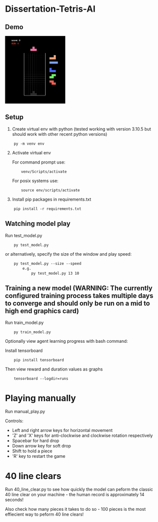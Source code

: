 # Dissertation-Tetris-AI

## Demo

![Tetris Demo](./TetrisDemo.gif)

## Setup

1. Create virtual env with python (tested working with version 3.10.5 but should work with other recent python versions)
```
    py -m venv env
```

2. Activate virtual env
   
    For command prompt use:
    ```
        venv/Scripts/activate
    ```

    For posix systems use:
    ```
        source env/scripts/activate
    ```

3. Install pip packages in requirements.txt
```
    pip install -r requirements.txt
```

## Watching model play

Run test_model.py 
```
    py test_model.py
```
or alternatively, specify the size of the window and play speed:
```
    py test_model.py --size --speed
        e.g. 
            py test_model.py 13 10
```

## Training a new model (WARNING: The currently configured training process takes multiple days to converge and should only be run on a mid to high end graphics card)

Run train_model.py
```
    py train_model.py
```

Optionally view agent learning progress with bash command:

Install tensorboard
```
    pip install tensorboard
```

Then view reward and duration values as graphs

```
    tensorboard --logdir=runs
```

# Playing manually

Run manual_play.py

Controls:

- Left and right arrow keys for horizontal movement
- 'Z' and 'X' keys for anti-clockwise and clockwise rotation respectively
- Spacebar for hard drop
- Down arrow key for soft drop
- Shift to hold a piece
- 'R' key to restart the game

# 40 line clears

Run 40_line_clear.py to see how quickly the model can peform the classic 40
line clear on your machine - the human record is approximately 14 seconds!

Also check how many pieces it takes to do so - 100 pieces is the most 
effiecient way to peform 40 line clears!


